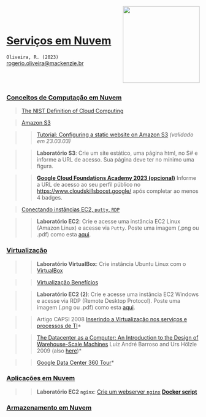 <a href="url"><img src="http://meusite.mackenzie.br/rogerio/mackenzie_logo/UPM.2_horizontal_vermelho.jpg" align="right" width="200" ></a>

<br>

<br>

# [Serviços em Nuvem](https://github.com/Rogerio-mack/SNV)

`Oliveira, R. (2023)` rogerio.oliveira@mackenzie.br

<br>

<br>

### [Conceitos de Computação em Nuvem](https://github.com/Rogerio-mack/SNV/blob/main/SNV_Aula1_Conceitos_de_Computacao_em_Nuvem.pdf)

> [The NIST Definition of Cloud Computing](https://github.com/Rogerio-mack/SNV/blob/main/nistspecialpublication800-145.pdf)

> [Amazon S3](https://github.com/Rogerio-mack/SNV/blob/main/SNV_Aula_S3.pdf)

>> [Tutorial: Configuring a static website on Amazon S3](https://docs.aws.amazon.com/AmazonS3/latest/userguide/HostingWebsiteOnS3Setup.html) *(validado em 23.03.03)*

>> **Laboratório S3**: Crie um site estático, uma página html, no S# e informe a URL de acesso. Sua página deve ter no mínimo uma figura.

>> [**Google Cloud Foundations Academy 2023 (opcional)**](https://github.com/Rogerio-mack/GCF) Informe a URL de acesso ao seu perfil público no https://www.cloudskillsboost.google/ após completar ao menos 4 badges.
 
> [Conectando instâncias EC2, `putty`, `RDP`](https://github.com/Rogerio-mack/SNV/blob/main/SNV_Aula_Conectando_EC2_Putty_RDP.pdf)

>> **Laboratório EC2**: Crie e acesse uma instância EC2 Linux (Amazon Linux) e acesse via `Putty`. Poste uma imagem (.png ou .pdf) como esta [aqui](https://github.com/Rogerio-mack/SNV/raw/main/figs/LinuxEC2print_putty.png).

### [Virtualização](https://github.com/Rogerio-mack/SNV/blob/main/SNV_Aula2_Virtualizacao.pdf)

>> **Laboratório VirtualBox**: Crie instância Ubuntu Linux com o [VirtualBox](https://virtualbox.org)

>> [Virtualização Benefícios](https://github.com/Rogerio-mack/SNV/blob/main/SNV_Virtualizacao_Beneficios.pdf)

>> **Laboratório EC2 (2)**: Crie e acesse uma instância EC2 Windows e acesse via RDP (Remote Desktop Protocol). Poste uma imagem (.png ou .pdf) como esta [aqui](https://github.com/Rogerio-mack/SNV/raw/main/figs/WindowsEC2print_putty.png).

>> Artigo CAPSI 2008 [Inserindo a Virtualização nos serviços e processos de TI](https://github.com/Rogerio-mack/SNV/blob/main/vmImpactRisk.pdf)*

>> [The Datacenter as a Computer: An Introduction to the Design of Warehouse-Scale Machines](https://github.com/Rogerio-mack/SNV/blob/main/dccomputer.pdf) 
Luiz André Barroso and Urs Hölzle 2009 (also [here](http://www.cs.yale.edu/homes/yu-minlan/teach/csci599-fall12/papers/dccomputer.pdf))*

>> [Google Data Center 360 Tour](https://blog.google/inside-google/infrastructure/googles-data-centers-inside-look/)*

### [Aplicações em Nuvem](https://github.com/Rogerio-mack/SNV/blob/main/SNV_Aula3_Aplicacoes_em_Nuvem.pdf)

>> **Laboratório EC2 `nginx`**: [Crie um webserver `nginx`](https://github.com/Rogerio-mack/SNV/blob/main/LabEC2_nginx.md)
>> [**Docker script**](https://github.com/Rogerio-mack/SNV/blob/main/Lab_docker.txt)

### [Armazenamento em Nuvem](https://github.com/Rogerio-mack/SNV/blob/main/SNV_Aula4_Armazenamento_em_Nuvem.pdf)

